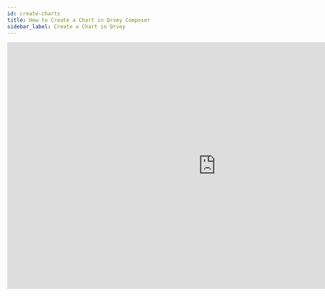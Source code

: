 ```yaml
---
id: create-charts
title: How to Create a Chart in Qrvey Composer
sidebar_label: Create a Chart in Qrvey
---
```


<div style={{textAlign: "justify"}}>

<iframe src="https://docs.google.com/presentation/d/e/2PACX-1vROlym8MGaUe5mHmuc4pJ3BTlsrQxNUoJ-6NZuApFAFYsXYAi5lRQ4EvA1hrQsvj5org8GXTNosYq48/embed?start=false&loop=false&delayms=3000" frameborder="0" width="960" height="569" allowfullscreen="true" mozallowfullscreen="true" webkitallowfullscreen="true"></iframe>


</div>